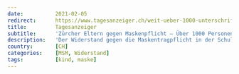 ```yaml
---
date:          2021-02-05
redirect:      https://www.tagesanzeiger.ch/weit-ueber-1000-unterschriften-gegen-maskenpflicht-fuer-kinder-923096177071
title:         Tagesanzeiger
subtitle:      'Zürcher Eltern gegen Maskenpflicht – Über 1000 Personen unterschreiben Anti-Masken-Petition'
description:   'Der Widerstand gegen die Maskentragpflicht in der Schule ist beträchtlich. 12 bürgerliche Frauen führen den Widerstand an.'
country:       [CH]
categories:    [MSM, Widerstand]
tags:          [kind, maske]
---
```

